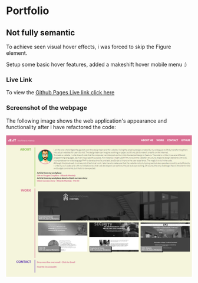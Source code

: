 # Portfolio


## Not fully semantic

To achieve seen visual hover effects, i was forced to skip the Figure element.

Setup some basic hover features, added a makeshift hover mobile menu :)


### Live Link

To view the [ Github Pages Live link click here ](https://dexit.github.io/Portfolio/) 

### Screenshot of the webpage

The following image shows the web application's appearance and functionality after i have refactored the code:

![This is the image showing the preview - This is V1.](./dexit.github.io_Portfolio_2.png)
